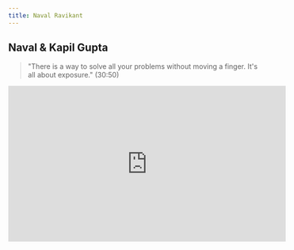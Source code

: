 ```yaml
---
title: Naval Ravikant
---
```


## Naval & Kapil Gupta
> "There is a way to solve all your problems without moving a finger. It's all about exposure." \(30:50\)

<iframe width="560" height="315" src="https://www.youtube.com/embed/sBtuqpNZwio" title="YouTube video player" frameborder="0" allow="accelerometer; autoplay; clipboard-write; encrypted-media; gyroscope; picture-in-picture" allowfullscreen></iframe>
